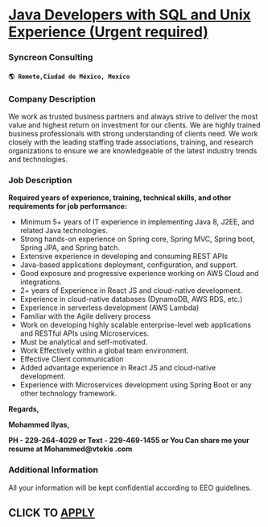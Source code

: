# [Java Developers with SQL and Unix Experience (Urgent required)](https://www.remotewlb.com/apply/java-developers-with-sql-and-unix-experience-urgent-required-107527)  
### Syncreon Consulting  
#### `🌎 Remote,Ciudad de México, Mexico`  

### **Company Description**

We work as trusted business partners and always strive to deliver the most value and highest return on investment for our clients. We are highly trained business professionals with strong understanding of clients need. We work closely with the leading staffing trade associations, training, and research organizations to ensure we are knowledgeable of the latest industry trends and technologies.

###  **Job Description**

 **Required years of experience, training, technical skills, and other requirements for job performance:**

  * Minimum 5+ years of IT experience in implementing Java 8, J2EE, and related Java technologies.
  * Strong hands-on experience on Spring core, Spring MVC, Spring boot, Spring JPA, and Spring batch.
  * Extensive experience in developing and consuming REST APIs
  * Java-based applications deployment, configuration, and support.
  * Good exposure and progressive experience working on AWS Cloud and integrations.
  * 2+ years of Experience in React JS and cloud-native development.
  * Experience in cloud-native databases (DynamoDB, AWS RDS, etc.)
  * Experience in serverless development (AWS Lambda)
  * Familiar with the Agile delivery process
  * Work on developing highly scalable enterprise-level web applications and RESTful APIs using Microservices.
  * Must be analytical and self-motivated.
  * Work Effectively within a global team environment.
  * Effective Client communication
  * Added advantage experience in React JS and cloud-native development.
  * Experience with Microservices development using Spring Boot or any other technology framework.

 **Regards,**

 **Mohammed Ilyas,**

 **PH - 229-264-4029 or Text - 229-469-1455 or You Can share me your resume at Mohammed@vtekis .com**

###  **Additional Information**

All your information will be kept confidential according to EEO guidelines.

  
## CLICK TO [APPLY](https://www.remotewlb.com/apply/java-developers-with-sql-and-unix-experience-urgent-required-107527)


